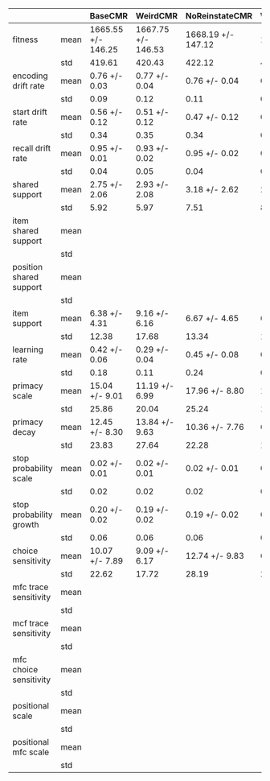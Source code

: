 | | | BaseCMR | WeirdCMR | NoReinstateCMR | WeirdNoReinstateCMR |
|---|---|---|---|---|---|
| fitness | mean | 1665.55 +/- 146.25 | 1667.75 +/- 146.53 | 1668.19 +/- 147.12 | 1667.86 +/- 146.86 |
| | std | 419.61 | 420.43 | 422.12 | 421.38 |
| encoding drift rate | mean | 0.76 +/- 0.03 | 0.77 +/- 0.04 | 0.76 +/- 0.04 | 0.77 +/- 0.04 |
| | std | 0.09 | 0.12 | 0.11 | 0.10 |
| start drift rate | mean | 0.56 +/- 0.12 | 0.51 +/- 0.12 | 0.47 +/- 0.12 | 0.37 +/- 0.12 |
| | std | 0.34 | 0.35 | 0.34 | 0.34 |
| recall drift rate | mean | 0.95 +/- 0.01 | 0.93 +/- 0.02 | 0.95 +/- 0.02 | 0.94 +/- 0.01 |
| | std | 0.04 | 0.05 | 0.04 | 0.04 |
| shared support | mean | 2.75 +/- 2.06 | 2.93 +/- 2.08 | 3.18 +/- 2.62 | 2.24 +/- 2.91 |
| | std | 5.92 | 5.97 | 7.51 | 8.34 |
| item shared support | mean | | | | |
| | std | | | | |
| position shared support | mean | | | | |
| | std | | | | |
| item support | mean | 6.38 +/- 4.31 | 9.16 +/- 6.16 | 6.67 +/- 4.65 | 6.28 +/- 4.47 |
| | std | 12.38 | 17.68 | 13.34 | 12.83 |
| learning rate | mean | 0.42 +/- 0.06 | 0.29 +/- 0.04 | 0.45 +/- 0.08 | 0.33 +/- 0.06 |
| | std | 0.18 | 0.11 | 0.24 | 0.17 |
| primacy scale | mean | 15.04 +/- 9.01 | 11.19 +/- 6.99 | 17.96 +/- 8.80 | 13.37 +/- 5.71 |
| | std | 25.86 | 20.04 | 25.24 | 16.38 |
| primacy decay | mean | 12.45 +/- 8.30 | 13.84 +/- 9.63 | 10.36 +/- 7.76 | 6.43 +/- 4.85 |
| | std | 23.83 | 27.64 | 22.28 | 13.90 |
| stop probability scale | mean | 0.02 +/- 0.01 | 0.02 +/- 0.01 | 0.02 +/- 0.01 | 0.02 +/- 0.01 |
| | std | 0.02 | 0.02 | 0.02 | 0.02 |
| stop probability growth | mean | 0.20 +/- 0.02 | 0.19 +/- 0.02 | 0.19 +/- 0.02 | 0.19 +/- 0.02 |
| | std | 0.06 | 0.06 | 0.06 | 0.06 |
| choice sensitivity | mean | 10.07 +/- 7.89 | 9.09 +/- 6.17 | 12.74 +/- 9.83 | 6.52 +/- 7.04 |
| | std | 22.62 | 17.72 | 28.19 | 20.20 |
| mfc trace sensitivity | mean | | | | |
| | std | | | | |
| mcf trace sensitivity | mean | | | | |
| | std | | | | |
| mfc choice sensitivity | mean | | | | |
| | std | | | | |
| positional scale | mean | | | | |
| | std | | | | |
| positional mfc scale | mean | | | | |
| | std | | | | |
